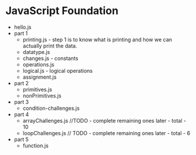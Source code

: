 # JavaScript Foundation

- hello.js
- part 1
  - printing.js - step 1 is to know what is printing and how we can actually print the data.
  - datatype.js
  - changes.js - constants
  - operations.js
  - logical.js - logical operations
  - assignment.js
- part 2
  - primitives.js
  - nonPrimitives.js
- part 3
  - condition-challenges.js
- part 4
  - arrayChallenges.js //TODO - complete remaining ones later - total - 10
  - loopChallenges.js // TODO - complete remaining ones later - total - 6
- part 5
  - function.js
